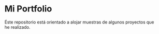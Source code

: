 # Mi Portfolio

Éste repositorio está orientado a alojar muestras de algunos proyectos que he realizado.